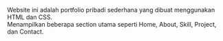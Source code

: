 Website ini adalah portfolio pribadi sederhana yang dibuat menggunakan HTML dan CSS.  
Menampilkan beberapa section utama seperti Home, About, Skill, Project, dan Contact.
